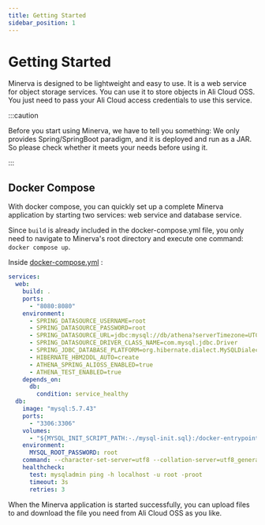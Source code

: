 ```yaml
---
title: Getting Started
sidebar_position: 1
---
```


[//]: # (Copyright 2024 Paion Data)

[//]: # (Licensed under the Apache License, Version 2.0 &#40;the "License"&#41;;)
[//]: # (you may not use this file except in compliance with the License.)
[//]: # (You may obtain a copy of the License at)

[//]: # (    http://www.apache.org/licenses/LICENSE-2.0)

[//]: # (Unless required by applicable law or agreed to in writing, software)
[//]: # (distributed under the License is distributed on an "AS IS" BASIS,)
[//]: # (WITHOUT WARRANTIES OR CONDITIONS OF ANY KIND, either express or implied.)
[//]: # (See the License for the specific language governing permissions and)
[//]: # (limitations under the License.)

Getting Started
===============

Minerva is designed to be lightweight and easy to use. It is a web service for object storage services. You can use it
to store objects in Ali Cloud OSS. You just need to pass your Ali Cloud access credentials to use this service.

:::caution

Before you start using Minerva, we have to tell you something: We only provides Spring/SpringBoot paradigm, and it is
deployed and run as a JAR. So please check whether it meets your needs before using it.

:::

Docker Compose
--------------

With docker compose, you can quickly set up a complete Minerva application by starting two services: web service and
database service. 

Since `build` is already included in the docker-compose.yml file, you only need to navigate to Minerva's root directory and
execute one command: `docker compose up`.

Inside [docker-compose.yml][docker-compose.yml] :
```yaml
services:
  web:
    build: .
    ports:
      - "8080:8080"
    environment:
      - SPRING_DATASOURCE_USERNAME=root
      - SPRING_DATASOURCE_PASSWORD=root
      - SPRING_DATASOURCE_URL=jdbc:mysql://db/athena?serverTimezone=UTC
      - SPRING_DATASOURCE_DRIVER_CLASS_NAME=com.mysql.jdbc.Driver
      - SPRING_JDBC_DATABASE_PLATFORM=org.hibernate.dialect.MySQLDialect
      - HIBERNATE_HBM2DDL_AUTO=create
      - ATHENA_SPRING_ALIOSS_ENABLED=true
      - ATHENA_TEST_ENABLED=true
    depends_on:
      db:
        condition: service_healthy
  db:
    image: "mysql:5.7.43"
    ports:
      - "3306:3306"
    volumes:
      - "${MYSQL_INIT_SCRIPT_PATH:-./mysql-init.sql}:/docker-entrypoint-initdb.d/mysql-init.sql"
    environment:
      MYSQL_ROOT_PASSWORD: root
    command: --character-set-server=utf8 --collation-server=utf8_general_ci
    healthcheck:
      test: mysqladmin ping -h localhost -u root -proot
      timeout: 3s
      retries: 3
```

When the Minerva application is started successfully, you can upload files to and download the file you need from Ali Cloud OSS as you like.

[docker-compose.yml]:https://github.com/paion-data/minerva/blob/master/docker-compose.yml
